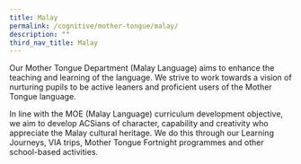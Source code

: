 ```yaml
---
title: Malay
permalink: /cognitive/mother-tongue/malay/
description: ""
third_nav_title: Malay
---
```


Our Mother Tongue Department (Malay Language) aims to enhance the teaching and learning of the language. We strive to work towards a vision of nurturing pupils to be active leaners and proficient users of the Mother Tongue language.

In line with the MOE (Malay Language) curriculum development objective, we aim to develop ACSians of character, capability and creativity who appreciate the Malay cultural heritage. We do this through our Learning Journeys, VIA trips, Mother Tongue Fortnight programmes and other school-based activities.